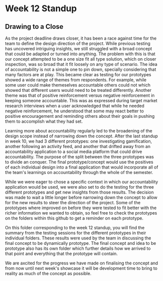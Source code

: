 # Week 12 Standup 

## Drawing to a Close 

As the project deadline draws closer, it has been a race against time for the team to define the design direction of the project. While previous testing has uncovered intriguing insights, we still struggled with a broad concept that could be adapted or turned into anything. The problem with this is that our concept attempted to be a one size fit all type solution, which on closer inspection, was so broad that it fit loosely on any type of scenario. The idea of accountability is not a simple one to pin down, specially considering that many factors are at play. This became clear as testing for our prototypes showed a wide range of themes from respondents. For example, while some user could make themeselves accountable others could not which showed that different users would need to be treated differently. Another theme was that of positive reinforcement versus negative reinforcement in keeping someone accountable. This was as expressed during target market research interviews when a user acknowledged that while he needed negative reinforcement, he understood that some may react better to positive encouragement and reminding others about their goals in pushing them to accomplish what they had set. 

Learning more about accountability regularly led to the broadening of the design scope instead of narrowing down the concept. After the last standup in week 10, we had 3 different prototypes: one investigating gamification, another following an activity feed, and another that drifted away from an accountability application to a social media platform that could drive accountability. The purpose of the split between the three prototypes was to divide an conquer. The final prototype/concept would use the positives of each individual design into a final application that would incorporate all of the team's learnings on accountability through the whole of the semester.

While we were eager to chose a specific context in which our accountability application would be used, we were also set to do the testing for the three different prototypes and get new insights from those results. The decision was made to wait a little longer before narrowing down the concept to allow for the new results to steer the direction of the project. Some of the prototypes where improved on before they were tested to fit better with the richer information we wanted to obtain, so feel free to check the prototypes on the folders within this github to get a reminder on each prototype.

On this folder corresponding to the week 12 standup, you will find the summary from the testing sessions for the different prototypes in their individual folders. These results were used by the team in discussing the final concept to be dynamically prototype. The final concept and idea to be prototype also has its own folder which further details how we arrived to that point and everything that the prototype will contain. 

We are axcited for the progress we have made on finalising the concept and from now until next week's showcase it will be development time to bring to reality as much of the concept as possible.   

